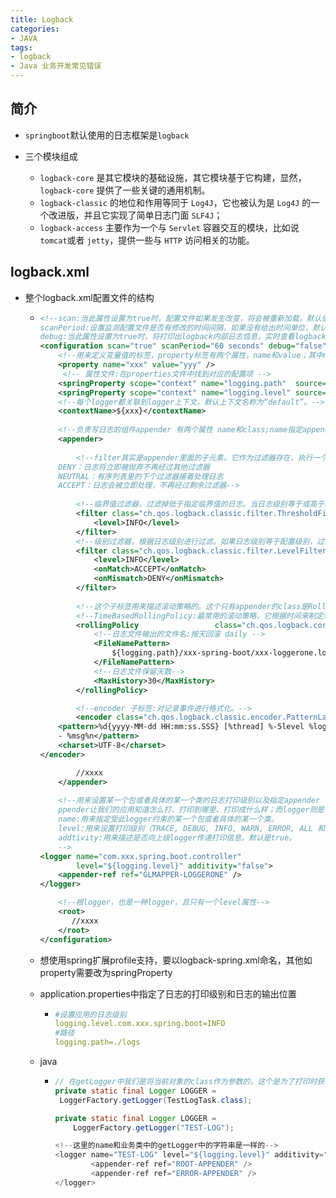 ```yaml
---
title: Logback
categories:
- JAVA
tags:
- logback
- Java 业务开发常见错误
---
```



## 简介

- `springboot`默认使用的日志框架是`logback`

- 三个模块组成

  - `logback-core` 是其它模块的基础设施，其它模块基于它构建，显然，`logback-core` 提供了一些关键的通用机制。
  - `logback-classic` 的地位和作用等同于 `Log4J`，它也被认为是 `Log4J` 的一个改进版，并且它实现了简单日志门面 `SLF4J`；
  -  `logback-access` 主要作为一个与 `Servlet` 容器交互的模块，比如说`tomcat`或者 `jetty`，提供一些与 `HTTP` 访问相关的功能。

  

  

## logback.xml

- 整个logback.xml配置文件的结构

  - ```xml
    <!--scan:当此属性设置为true时，配置文件如果发生改变，将会被重新加载，默认值为true。
    scanPeriod:设置监测配置文件是否有修改的时间间隔，如果没有给出时间单位，默认单位是毫秒。当scan为true时，此属性生效。默认的时间间隔为1分钟。
    debug:当此属性设置为true时，将打印出logback内部日志信息，实时查看logback运行状态。默认值为false。-->
    <configuration scan="true" scanPeriod="60 seconds" debug="false">  
        <!--用来定义变量值的标签，property标签有两个属性，name和value；其中name的值是变量的名称，value的值时变量定义的值。通过property定义的值会被插入到logger上下文中。定义变量后，可以使“${name}”来使用变量。-->
        <property name="xxx" value="yyy" /> 
         <!-- 属性文件:在properties文件中找到对应的配置项 -->
        <springProperty scope="context" name="logging.path"  source="logging.path"/>
        <springProperty scope="context" name="logging.level" source="logging.level.com.xxx.spring.boot"/>
        <!--每个logger都关联到logger上下文，默认上下文名称为“default”。-->
        <contextName>${xxx}</contextName> 
        
        <!--负责写日志的组件appender 有两个属性 name和class;name指定appender名称，class指定appender的全限定名-->
        <appender>
            
            <!--filter其实是appender里面的子元素。它作为过滤器存在，执行一个过滤器会有返回DENY，NEUTRAL，ACCEPT三个枚举值中的一个。
        DENY：日志将立即被抛弃不再经过其他过滤器
        NEUTRAL：有序列表里的下个过滤器接着处理日志
        ACCEPT：日志会被立即处理，不再经过剩余过滤器-->
            
            <!--临界值过滤器，过滤掉低于指定临界值的日志。当日志级别等于或高于临界值时，过滤器返回NEUTRAL；当日志级别低于临界值时，日志会被拒绝。-->
            <filter class="ch.qos.logback.classic.filter.ThresholdFilter">
        		<level>INFO</level>
    		</filter>
            <!--级别过滤器，根据日志级别进行过滤。如果日志级别等于配置级别，过滤器会根据onMath(用于配置符合过滤条件的操作) 和 onMismatch(用于配置不符合过滤条件的操作)接收或拒绝日志。-->
            <filter class="ch.qos.logback.classic.filter.LevelFilter">   
                <level>INFO</level>   
                <onMatch>ACCEPT</onMatch>   
                <onMismatch>DENY</onMismatch>   
            </filter> 
            
            <!--这个子标签用来描述滚动策略的。这个只有appender的class是RollingFileAppender时才需要配置。这个也会涉及文件的移动和重命名（a.log->a.log.2018.07.22）。-->
            <!--TimeBasedRollingPolicy:最常用的滚动策略，它根据时间来制定滚动策略，既负责滚动也负责触发滚动-->
            <rollingPolicy                 class="ch.qos.logback.core.rolling.TimeBasedRollingPolicy">
                <!--日志文件输出的文件名:按天回滚 daily -->
                <FileNamePattern>
                    ${logging.path}/xxx-spring-boot/xxx-loggerone.log.%d{yyyy-MM-dd}
                </FileNamePattern>
                <!--日志文件保留天数-->
                <MaxHistory>30</MaxHistory>
            </rollingPolicy>
    
            <!--encoder 子标签:对记录事件进行格式化。-->
            <encoder class="ch.qos.logback.classic.encoder.PatternLayoutEncoder">
        <pattern>%d{yyyy-MM-dd HH:mm:ss.SSS} [%thread] %-5level %logger{50}
        - %msg%n</pattern>
        <charset>UTF-8</charset>
    </encoder>
    
            //xxxx
        </appender>   
        
        <!--用来设置某一个包或者具体的某一个类的日志打印级别以及指定appender
    	ppender让我们的应用知道怎么打、打印到哪里、打印成什么样；而logger则是告诉应用哪些可以这么打。
        name:用来指定受此logger约束的某一个包或者具体的某一个类。
        level:用来设置打印级别（TRACE, DEBUG, INFO, WARN, ERROR, ALL 和 OFF），还有一个值INHERITED或者同义词NULL，代表强制执行上级的级别。如果没有设置此属性，那么当前logger将会继承上级的级别。
        addtivity:用来描述是否向上级logger传递打印信息。默认是true。
    	-->
    <logger name="com.xxx.spring.boot.controller"
            level="${logging.level}" additivity="false">
        <appender-ref ref="GLMAPPER-LOGGERONE" />
    </logger>
    
        <!--根logger，也是一种logger，且只有一个level属性-->
        <root>             
           //xxxx
        </root>  
    </configuration>  
    ```

  - 想使用spring扩展profile支持，要以logback-spring.xml命名，其他如property需要改为springProperty

  - application.properties中指定了日志的打印级别和日志的输出位置

    - ```yaml
      #设置应用的日志级别
      logging.level.com.xxx.spring.boot=INFO
      #路径
      logging.path=./logs
      ```

  - java

    - ```java
      // 在getLogger中我们是将当前对象的class作为参数的，这个是为了打印时获取其全限定名的
      private static final Logger LOGGER =
       LoggerFactory.getLogger(TestLogTask.class);
      
      private static final Logger LOGGER =
          LoggerFactory.getLogger("TEST-LOG");
      
      <!--这里的name和业务类中的getLogger中的字符串是一样的-->
      <logger name="TEST-LOG" level="${logging.level}" additivity="true">
              <appender-ref ref="ROOT-APPENDER" />
              <appender-ref ref="ERROR-APPENDER" />
      </logger>
      ```

      

  


